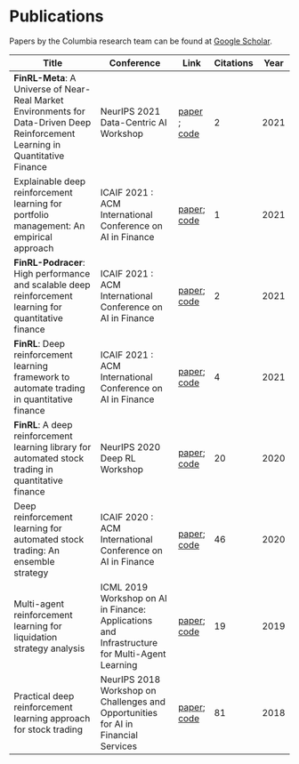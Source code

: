 # Publications

Papers by the Columbia research team can be found at [Google Scholar](https://scholar.google.com/citations?view_op=list_works&hl=en&hl=en&user=XsdPXocAAAAJ).

|Title |Conference |Link|Citations|Year|
|  ----  |  ----  |  ----  |  ----  |  ----  |  
|**FinRL-Meta**: A Universe of Near-Real Market Environments for Data-Driven Deep Reinforcement Learning in Quantitative Finance| NeurIPS 2021 Data-Centric AI Workshop| [paper](https://arxiv.org/abs/2112.06753) ;<br />[code](https://github.com/AI4Finance-Foundation/FinRL-Meta)| 2| 2021| 
|Explainable deep reinforcement learning for portfolio management: An empirical approach| ICAIF 2021 : ACM International Conference on AI in Finance | [paper](https://papers.ssrn.com/sol3/papers.cfm?abstract_id=3958005);<br />[code](https://github.com/AI4Finance-Foundation/FinRL)| 1| 2021| 
|**FinRL-Podracer**: High performance and scalable deep reinforcement learning for quantitative finance| ICAIF 2021 : ACM International Conference on AI in Finance | [paper](https://arxiv.org/abs/2111.05188);<br />[code](https://github.com/AI4Finance-Foundation/FinRL_Podracer)| 2 | 2021| 
|**FinRL**: Deep reinforcement learning framework to automate trading in quantitative finance| ICAIF 2021 : ACM International Conference on AI in Finance | [paper](https://papers.ssrn.com/sol3/papers.cfm?abstract_id=3955949);<br />[code](https://github.com/AI4Finance-Foundation/FinRL)| 4| 2021| 
|**FinRL**: A deep reinforcement learning library for automated stock trading in quantitative finance| NeurIPS 2020 Deep RL Workshop  | [paper](https://arxiv.org/abs/2011.09607);<br />[code](https://github.com/AI4Finance-Foundation/FinRL)| 20| 2020| 
|Deep reinforcement learning for automated stock trading: An ensemble strategy| ICAIF 2020 : ACM International Conference on AI in Finance | [paper](https://papers.ssrn.com/sol3/papers.cfm?abstract_id=3690996);<br />[code](https://github.com/AI4Finance-Foundation/Deep-Reinforcement-Learning-for-Automated-Stock-Trading-Ensemble-Strategy-ICAIF-2020)| 46 | 2020| 
|Multi-agent reinforcement learning for liquidation strategy analysis| ICML 2019 Workshop on AI in Finance: Applications and Infrastructure for Multi-Agent Learning| [paper](https://arxiv.org/abs/1906.11046); <br />[code](https://github.com/AI4Finance-Foundation/Liquidation-Analysis-using-Multi-Agent-Reinforcement-Learning-ICML-2019)| 19 | 2019| 
|Practical deep reinforcement learning approach for stock trading| NeurIPS 2018 Workshop on Challenges and Opportunities for AI in Financial Services| [paper](https://arxiv.org/abs/1811.07522); <br />[code](https://github.com/AI4Finance-Foundation/DQN-DDPG_Stock_Trading)| 81| 2018 | 

